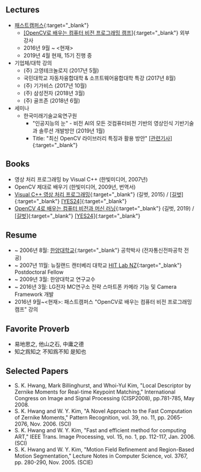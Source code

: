 ## Lectures

* [패스트캠퍼스](https://www.fastcampus.co.kr/){:target="_blank"}
  * [[OpenCV로 배우는 컴퓨터 비전 프로그래밍 캠프]](https://www.fastcampus.co.kr/dev_camp_cvocv/){:target="_blank"} 외부 강사
  * 2016년 9월 ~ <현재>
  * 2019년 4월 현재, 15기 진행 중
* 기업체/대학 강의
  * (주) 고영테크놀로지 (2017년 5월)
  * 국민대학교 자동차융합대학 & 소프트웨어융합대학 특강 (2017년 8월)
  * (주) 기가비스 (2017년 10월)
  * (주) 삼성전자 (2018년 3월)
  * (주) 골프존 (2018년 6월)
* 세미나
  * 한국미래기술교육연구원
    * "인공지능의 눈" - 비전 AI의 모든 것컴퓨터비전 기반의 영상인식 기반기술과 솔루션 개발방안 (2019년 1월) 
    * Title: "최신 OpenCV 라이브러리 특징과 활용 방안" [[관련기사]](http://www.kidd.co.kr/news/206743){:target="_blank"}

## Books

* 영상 처리 프로그래밍 by Visual C++ (한빛미디어, 2007년)
* OpenCV 제대로 배우기 (한빛미디어, 2009년, 번역서)
* [Visual C++ 영상 처리 프로그래밍](https://github.com/sunkyoo/ippbook_vs2015){:target="_blank"} (길벗, 2015) / [[길벗]](https://www.gilbut.co.kr/book/view?bookcode=BN001382){:target="_blank"} [[YES24]](http://www.yes24.com/Product/goods/23512691){:target="_blank"}
* [OpenCV 4로 배우는 컴퓨터 비전과 머신 러닝](https://sunkyoo.github.io/opencv4cvml/){:target="_blank"} (길벗, 2019) / [[길벗]](https://www.gilbut.co.kr/book/view?bookcode=BN002402){:target="_blank"} [[YES24]](http://www.yes24.com/Product/Goods/71829618){:target="_blank"}

## Resume

* ~ 2006년 8월: [한양대학교](https://www.hanyang.ac.kr/){:target="_blank"} 공학박사 (전자통신전파공학 전공)
* ~ 2007년 11월: 뉴질랜드 캔터베리 대학교 [HIT Lab NZ](https://www.hitlabnz.org/){:target="_blank"} Postdoctoral Fellow
* ~ 2009년 3월: 한양대학교 연구교수
* ~ 2016년 3월: LG전자 MC연구소 전략 스마트폰 카메라 기능 및 Camera Framework 개발
* 2016년 9월~<현재>: 패스트캠퍼스 "OpenCV로 배우는 컴퓨터 비전 프로그래밍 캠프" 강의

## Favorite Proverb

* 易地思之, 他山之石, 中庸之德
* 知之爲知之 不知爲不知 是知也

## Selected Papers

* S. K. Hwang, Mark Billinghurst, and Whoi-Yul Kim, "Local Descriptor by Zernike Moments for Real-time Keypoint Matching," International Congress on Image and Signal Processing (CISP2008), pp.781-785, May 2008.
* S. K. Hwang and W. Y. Kim, "A Novel Approach to the Fast Computation of Zernike Moments," Pattern Recognition, vol. 39, no. 11, pp. 2065-2076, Nov. 2006. (SCI)
* S. K. Hwang and W. Y. Kim, "Fast and efficient method for computing ART," IEEE Trans. Image Processing, vol. 15, no. 1, pp. 112-117, Jan. 2006. (SCI)
* S. K. Hwang and W. Y. Kim, "Motion Field Refinement and Region-Based Motion Segmentation," Lecture Notes in Computer Science, vol. 3767, pp. 280-290, Nov. 2005. (SCIE)
